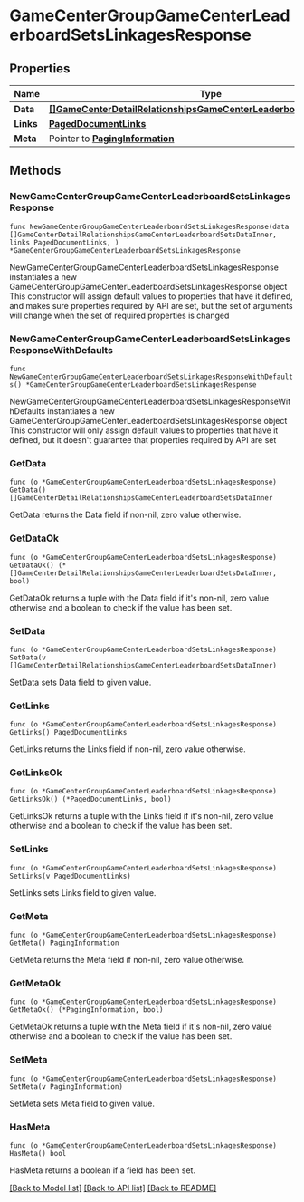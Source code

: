 # GameCenterGroupGameCenterLeaderboardSetsLinkagesResponse

## Properties

Name | Type | Description | Notes
------------ | ------------- | ------------- | -------------
**Data** | [**[]GameCenterDetailRelationshipsGameCenterLeaderboardSetsDataInner**](GameCenterDetailRelationshipsGameCenterLeaderboardSetsDataInner.md) |  | 
**Links** | [**PagedDocumentLinks**](PagedDocumentLinks.md) |  | 
**Meta** | Pointer to [**PagingInformation**](PagingInformation.md) |  | [optional] 

## Methods

### NewGameCenterGroupGameCenterLeaderboardSetsLinkagesResponse

`func NewGameCenterGroupGameCenterLeaderboardSetsLinkagesResponse(data []GameCenterDetailRelationshipsGameCenterLeaderboardSetsDataInner, links PagedDocumentLinks, ) *GameCenterGroupGameCenterLeaderboardSetsLinkagesResponse`

NewGameCenterGroupGameCenterLeaderboardSetsLinkagesResponse instantiates a new GameCenterGroupGameCenterLeaderboardSetsLinkagesResponse object
This constructor will assign default values to properties that have it defined,
and makes sure properties required by API are set, but the set of arguments
will change when the set of required properties is changed

### NewGameCenterGroupGameCenterLeaderboardSetsLinkagesResponseWithDefaults

`func NewGameCenterGroupGameCenterLeaderboardSetsLinkagesResponseWithDefaults() *GameCenterGroupGameCenterLeaderboardSetsLinkagesResponse`

NewGameCenterGroupGameCenterLeaderboardSetsLinkagesResponseWithDefaults instantiates a new GameCenterGroupGameCenterLeaderboardSetsLinkagesResponse object
This constructor will only assign default values to properties that have it defined,
but it doesn't guarantee that properties required by API are set

### GetData

`func (o *GameCenterGroupGameCenterLeaderboardSetsLinkagesResponse) GetData() []GameCenterDetailRelationshipsGameCenterLeaderboardSetsDataInner`

GetData returns the Data field if non-nil, zero value otherwise.

### GetDataOk

`func (o *GameCenterGroupGameCenterLeaderboardSetsLinkagesResponse) GetDataOk() (*[]GameCenterDetailRelationshipsGameCenterLeaderboardSetsDataInner, bool)`

GetDataOk returns a tuple with the Data field if it's non-nil, zero value otherwise
and a boolean to check if the value has been set.

### SetData

`func (o *GameCenterGroupGameCenterLeaderboardSetsLinkagesResponse) SetData(v []GameCenterDetailRelationshipsGameCenterLeaderboardSetsDataInner)`

SetData sets Data field to given value.


### GetLinks

`func (o *GameCenterGroupGameCenterLeaderboardSetsLinkagesResponse) GetLinks() PagedDocumentLinks`

GetLinks returns the Links field if non-nil, zero value otherwise.

### GetLinksOk

`func (o *GameCenterGroupGameCenterLeaderboardSetsLinkagesResponse) GetLinksOk() (*PagedDocumentLinks, bool)`

GetLinksOk returns a tuple with the Links field if it's non-nil, zero value otherwise
and a boolean to check if the value has been set.

### SetLinks

`func (o *GameCenterGroupGameCenterLeaderboardSetsLinkagesResponse) SetLinks(v PagedDocumentLinks)`

SetLinks sets Links field to given value.


### GetMeta

`func (o *GameCenterGroupGameCenterLeaderboardSetsLinkagesResponse) GetMeta() PagingInformation`

GetMeta returns the Meta field if non-nil, zero value otherwise.

### GetMetaOk

`func (o *GameCenterGroupGameCenterLeaderboardSetsLinkagesResponse) GetMetaOk() (*PagingInformation, bool)`

GetMetaOk returns a tuple with the Meta field if it's non-nil, zero value otherwise
and a boolean to check if the value has been set.

### SetMeta

`func (o *GameCenterGroupGameCenterLeaderboardSetsLinkagesResponse) SetMeta(v PagingInformation)`

SetMeta sets Meta field to given value.

### HasMeta

`func (o *GameCenterGroupGameCenterLeaderboardSetsLinkagesResponse) HasMeta() bool`

HasMeta returns a boolean if a field has been set.


[[Back to Model list]](../README.md#documentation-for-models) [[Back to API list]](../README.md#documentation-for-api-endpoints) [[Back to README]](../README.md)


